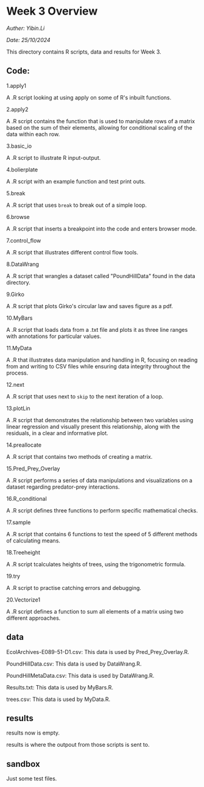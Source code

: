 # Week 3 Overview

*Auther: Yibin.Li*

*Date: 25/10/2024*
 
This directory contains R scripts, data and results for Week 3.

## Code:

1.apply1

A .R script looking at using apply on some of R's inbuilt functions.

2.apply2

A .R script contains the function that is used to manipulate rows of a matrix based on the sum of their elements, allowing for conditional scaling of the data within each row.

3.basic_io

A .R script to illustrate R input-output.

4.bolierplate

A .R script with an example function and test print outs.

5.break

A .R script that uses ```break``` to break out of a simple loop.

6.browse 

A .R script that inserts a breakpoint into the code and enters browser mode.

7.control_flow

A .R script that illustrates different control flow tools.

8.DataWrang

A .R script that wrangles a dataset called "PoundHillData" found in the data directory.

9.Girko

A .R script that plots Girko's circular law and saves figure as a pdf.

10.MyBars

A .R script that loads data from a .txt file and plots it as three line ranges with annotations for particular values.

11.MyData

A .R that illustrates data manipulation and handling in R, focusing on reading from and writing to CSV files while ensuring data integrity throughout the process.

12.next

A .R script that uses next to ```skip``` to the next iteration of a loop.

13.plotLin

A .R script that demonstrates the relationship between two variables using linear regression and visually present this relationship, along with the residuals, in a clear and informative plot.

14.preallocate

A .R script that contains two methods of creating a matrix.

15.Pred_Prey_Overlay

A .R script performs a series of data manipulations and visualizations on a dataset regarding predator-prey interactions.

16.R_conditional

A .R script defines three functions to perform specific mathematical checks.

17.sample

A .R script that contains 6 functions to test the speed of 5 different methods of calculating means.

18.Treeheight

A .R script tcalculates heights of trees, using the trigonometric formula.

19.try

A .R script to practise catching errors and debugging.

20.Vectorize1

A .R script defines a function to sum all elements of a matrix using two different approaches.

## data

EcolArchives-E089-51-D1.csv: This data is used by Pred_Prey_Overlay.R.

PoundHillData.csv: This data is used by DataWrang.R.

PoundHillMetaData.csv: This data is used by DataWrang.R.

Results.txt: This data is used by MyBars.R.

trees.csv: This data is used by MyData.R.


## results

results now is empty.

results is where the outpout from those scripts is sent to.


## sandbox

Just some test files.
